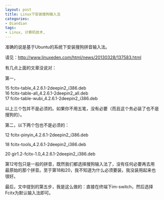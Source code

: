 ```yaml
---
layout: post
title: Linux下安装搜狗输入法
categories:
- Diandian
tags:
- Linux, 计算机技术, 
---
```

<p>准确的说是基于Ubuntu的系统下安装搜狗拼音输入法。</p>
<p>请见：<a href="http://www.linuxeden.com/html/news/20130328/137583.html"></a><a href="http://www.linuxeden.com/html/news/20130328/137583.html">http://www.linuxeden.com/html/news/20130328/137583.html</a> </p>
<p>有几点上面的文章没说对：</p>
<p>第一，</p>
<p><span>15 fcitx-table_4.2.6.1-2deepin2_i386.deb</span><br /><span>16 fcitx-table-all_4.2.6.1-2deepin2_all.deb</span><br /><span>17 fcitx-table-wubi_4.2.6.1-2deepin2_i386.deb</span></p>
<p><span>以上三个包并不是必须的。如果你不用五笔，没有必要（而且这个务必装了也不是搜狗的）。</span></p>
<p><span>第二，以下两个包也不是必须的：</span></p>
<p><span><span>12 fcitx-pinyin_4.2.6.1-2deepin2_i386.deb</span><br /></span></p>
<p><span><span>18 fcitx-tools_4.2.6.1-2deepin2_i386.deb</span><br /></span></p>
<p><span><span><span>20 gir1.2-fcitx-1.0_4.2.6.1-2deepin2_i386.deb</span><br /></span></span></p>
<p><span><span><span>第12号包只是一般的拼音，既然我们都选择搜狗输入法了，没有任何必要再去用最原始的那个拼音。至于第18和20，我不知道为什么必须要装，我没装用起来也很好。</span></span></span></p>
<p>最后，文中提到的第五步，我是这么做的：直接在终端下im-switch，然后选择Fcitx为默认输入法即可。</p>